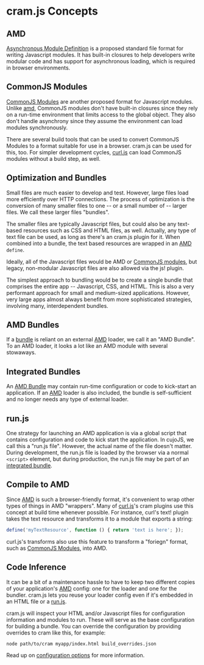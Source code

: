 # cram.js Concepts

## AMD

[Asynchronous Module Definition](https://github.com/amdjs/amdjs-api/wiki) is a
proposed standard file format for writing Javascript modules.  It has built-in
closures to help developers write modular code and has support for
asynchronous loading, which is required in browser environments.

## CommonJS Modules

[CommonJS Modules](http://wiki.commonjs.org/wiki/Modules/1.1) are another
proposed format for Javascript modules. Unlike [amd](#amd), CommonJS modules
don't have built-in closures since they rely on a run-time environment that
limits access to the global object.  They also don't handle asynchrony since
they assume the environment can load modules synchronously.

There are several build tools that can be used to convert CommonJS Modules to
a format suitable for use in a browser.  cram.js can be used for this, too.
For simpler development cycles, [curl.js](https://github.com/cujojs/curl) can
load CommonJS modules without a build step, as well.

## Optimization and Bundles

Small files are much easier to develop and test.  However, large files load
more efficiently over HTTP connections.  The process of optimization is the
conversion of many smaller files to one -- or a small number of -- larger
files.   We call these larger files "bundles".

The smaller files are typically Javascript files, but could also be any
text-based resources such as CSS and HTML files, as well.  Actually, any type
of text file can be used, as long as there's an cram.js plugin for it.
When combined into a bundle, the text based resources are wrapped in an
[AMD](#amd) `define`.

Ideally, all of the Javascript files would be AMD or
[CommonJS modules](#commonjs-modules), but legacy, non-modular Javascript
files are also allowed via the js! plugin.

The simplest approach to bundling would be to create a single bundle that
comprises the entire app -- Javascript, CSS, and HTML.  This is also a very
performant approach for small and medium-sized applications.  However, very
large apps almost always benefit from more sophisticated strategies, involving
many, interdependent bundles.

## AMD Bundles

If a [bundle](#optimization-and-bundles) is reliant on an external [AMD](#amd)
loader, we call it an "AMD Bundle".  To an AMD loader, it looks a lot like an
AMD module with several stowaways.

## Integrated Bundles

An [AMD Bundle](#amd-bundles) may contain run-time configuration or code to
kick-start an application.  If an [AMD](#amd) loader is also included, the
bundle is self-sufficient and no longer needs any type of external loader.

## run.js

One strategy for launching an AMD application is via a global script that
contains configuration and code to kick start the application.  In cujoJS,
we call this a "run.js file".  However, the actual name of the file doesn't
matter.  During development, the run.js file is loaded by the browser via a
normal `<script>` element, but during production, the run.js file may be part
of an [integrated bundle](#integrated-bundles).

## Compile to AMD

Since [AMD](#amd) is such a browser-friendly format, it's convenient to wrap
other types of things in AMD "wrappers".  Many of
[curl.js](https://github.com/cujojs/curl)'s cram plugins use this concept at
build time whenever possible.  For instance, curl's text! plugin takes the
text resource and transforms it to a module that exports a string:

```js
define('myTextResource', function () { return 'text is here'; });
```

curl.js's transforms also use this feature to transform a "foriegn" format,
such as [CommonJS Modules](#commonjs-modules), into AMD.

## Code Inference

It can be a bit of a maintenance hassle to have to keep two different copies of
your application's [AMD](#amd) config: one for the loader and one for the
bundler.  cram.js lets you reuse your loader config even if it's embedded in
an HTML file or a [run.js](#run-js).

cram.js will inspect your HTML and/or Javascript files for configuration
information and modules to run.  These will serve as the base configuration
for building a bundle.  You can override the configuration by providing overrides
to cram like this, for example:

```
node path/to/cram myapp/index.html build_overrides.json
```

Read up on [configuration options](options.md) for more information.
